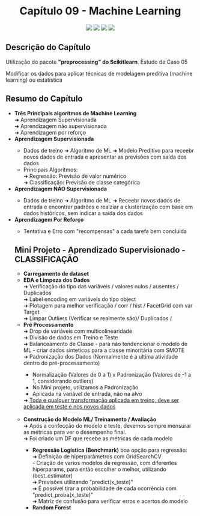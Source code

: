 <h1 align="center"> Capítulo 09 - Machine Learning</h1>

<p align="center">
  <img src="https://img.shields.io/badge/Python-FFD43B?style=for-the-badge&logo=python&logoColor=blue">
  <img src="https://img.shields.io/badge/Pandas-2C2D72?style=for-the-badge&logo=pandas&logoColor=white">
  <img src="https://img.shields.io/badge/numpy-%23013243.svg?style=for-the-badge&logo=numpy&logoColor=white">
  <img src="https://img.shields.io/badge/scikit_learn-F7931E?style=for-the-badge&logo=scikit-learn&logoColor=white">
</p>

<h2>Descrição do Capítulo</h2>
<p>Utilização do pacote <b>"preprocessing" do Scikitlearn</b>. Estudo de Caso 05</p>
<p>Modificar os dados para aplicar técnicas de modelagem preditiva (machine learning) ou estatística</p>

<h2>Resumo do Capítulo</h2>
<ul>
 <li><b>Três Principais algorítmos de Machine Learning</b></li>
 ➜ Aprendizagem Supervisionada<br>
 ➜ Aprendizagem não supervisionada <br>
 ➜ Aprendizagem por reforço<br>

  <li><b>Aprendizagem Supervisionada</b></li>
    <ul>
      <li>Dados de treino ➜ Algorítmo de ML ➜ Modelo Preditivo para receebr novos dados de entrada e apresentar as previsões com saída dos dados</li>
      <li>Principais Algorítmos:</li>
      ➜ Regressão: Previsão de valor numérico<br>
      ➜ Classificação: Previsão de classe categórica<br>
    </ul>
  <li><b>Aprendizagem NÃO Supervisionada</b></li>
    <ul>
      <li>Dados de treino ➜ Algorítmo de ML ➜ Receebr novos dados de entrada e encontrar padrões e realziar a clusterização com base em dados históricos, sem indicar a saída dos dados
    </ul>
  <li><b>Aprendizagem Por Reforço</b></li>
    <ul>
      <li>Tentativa e Erro com "recompensas" a cada tarefa bem concluida</li>
    </ul>
  
<h2>Mini Projeto - Aprendizado Supervisionado - CLASSIFICAÇÃO</h2>
<ul>
 <li><b>Carregamento de dataset</b></li>
 <li><b>EDA e Limpeza dos Dados</b></li>
 ➜ Verificação do tipo das variáveis / valores nulos / ausentes / Duplicados<br>
 ➜ Label encoding em variáveis do tipo object <br>
 ➜ Plotagem para melhor verificação / corr / hist / FacetGrid com var Target<br>
 ➜ Limpar Outliers (Verificar se realmente são)/ Duplicados / 
 <li><b>Pré Processamento</b></li>
 ➜ Drop de variáveis com multicolinearidade<br>
 ➜ Divisão de dados em Treino e Teste<br>
 ➜ Balanceamento de Classe - para não tendencionar o modelo de ML - criar dados sinteticos para a classe minoritária com SMOTE<br>
 ➜ Padronização dos Dados (Normalmente é a ultima atividade dentro do pré-processamento) 
 <ul>
      <li>Normalização (Valores de 0 a 1) x Padronização (Valores de -1 a 1, considerando outliers)</li>
      <li>No Mini projeto, utilizamos a Padronização</li>
      <li>Aplicada na variável de entrada, não na alvo</li> 
  </ul>
  ➜ <u>Toda e qualquer transformação aplicada em treino, deve ser aplicada em teste e nos novos dados</u>
  <br>  <br>
 <li><b>Construção do Modelo ML/ Treinamento / Avaliação</b></li>
  ➜ Após a confecção do modelo e teste, devemos sempre mensurar as métricas para ver o desempenho final.<br>
  ➜ Foi criado um DF que recebe as métricas de cada modelo
 <ul>
      <li><b>Regressão Logística (Benchmark)</b> boa opção para regressão:</li>
      ➜ Definição de hiperparâmetros com GridSearchCV<br>
      - Criação de varios modelos de regressão, com diferentes hiperparams, para então escolher o melhor, utilizando (best_estimator)<br>
      ➜ Previsões utilizando "predict(x_teste)"<br>
      ➜ É possível tirar a probabilidade de cada ocorrência com "predict_proba(x_teste)"<br>
      ➜ Matriz de confusão para verificar erros e acertos do modelo<br>
    <li><b>Random Forest</b></li>
  </ul>




      
